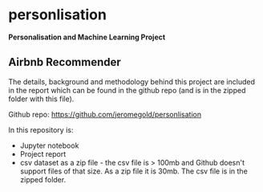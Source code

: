 # personlisation
 **Personalisation and Machine Learning Project**

 Airbnb Recommender
-------------------------

The details, background and methodology behind this project are included
in the report which can be found in the github repo (and is in the zipped folder with this file).

 Github repo: https://github.com/jeromegold/personlisation

In this repository is:

- Jupyter notebook
- Project report
- csv dataset as a zip file - the csv file is > 100mb and Github
doesn't support files of that size. As a zip file it is 30mb. The csv file is in the zipped folder.
